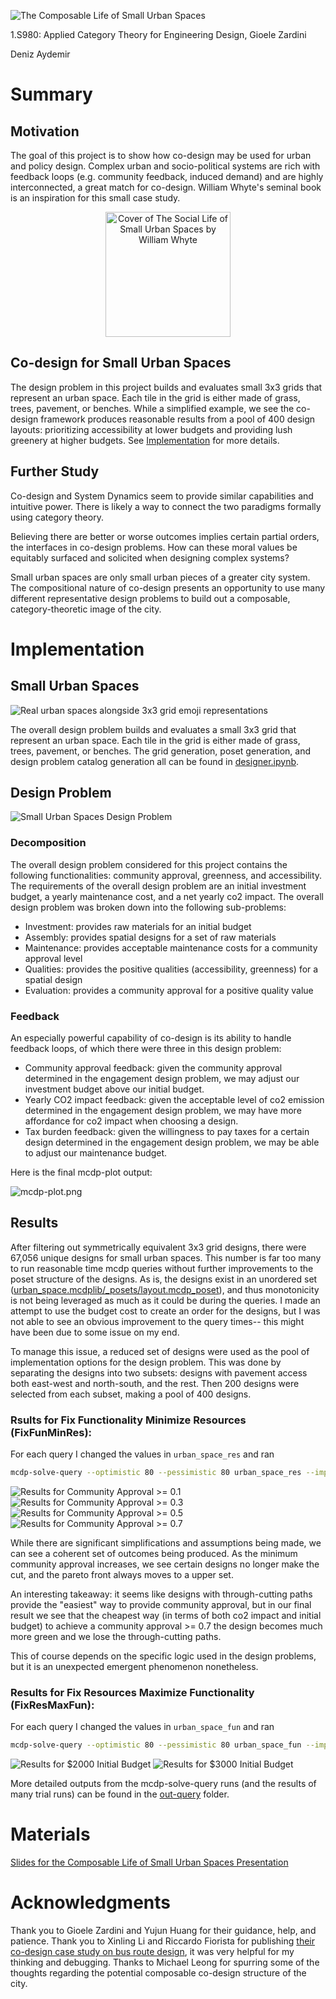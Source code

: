 ![The Composable Life of Small Urban Spaces](assets/composable-life.png)

1.S980: Applied Category Theory for Engineering Design, Gioele Zardini

Deniz Aydemir

# Summary

## Motivation
The goal of this project is to show how co-design may be used for urban and policy design. Complex urban and socio-political systems are rich with feedback loops (e.g. community feedback, induced demand) and are highly interconnected, a great match for co-design. William Whyte's seminal book is an inspiration for this small case study.

<div align="center">
<img src="assets/whyte-cover.jpg" alt="Cover of The Social Life of Small Urban Spaces by William Whyte" width="200"/>
</div>


## Co-design for Small Urban Spaces

The design problem in this project builds and evaluates small 3x3 grids that represent an urban space. Each tile in the grid is either made of grass, trees, pavement, or benches. While a simplified example, we see the co-design framework produces reasonable results from a pool of 400 design layouts: prioritizing accessibility at lower budgets and providing lush greenery at higher budgets. See [Implementation](#implementation) for more details.

## Further Study
Co-design and System Dynamics seem to provide similar capabilities and intuitive power. There is likely a way to connect the two paradigms formally using category theory.

Believing there are better or worse outcomes implies certain partial orders, the interfaces in co-design problems. How can these moral values be equitably surfaced and solicited when designing complex systems?

Small urban spaces are only small urban pieces of a greater city system. The compositional nature of co-design presents an opportunity to use many different representative design problems to build out a composable, category-theoretic image of the city.

# Implementation

## Small Urban Spaces

![Real urban spaces alongside 3x3 grid emoji representations](assets/small-urban-spaces.jpg)

The overall design problem builds and evaluates a small 3x3 grid that represent an urban space. Each tile in the grid is either made of grass, trees, pavement, or benches. The grid generation, poset generation, and design problem catalog generation all can be found in [designer.ipynb](designer.ipynb).

## Design Problem

![Small Urban Spaces Design Problem](assets/image-7.png)

### Decomposition
The overall design problem considered for this project contains the following functionalities: community approval, greenness, and accessibility. The requirements of the overall design problem are an initial investment budget, a yearly maintenance cost, and a net yearly co2 impact. The overall design problem was broken down into the following sub-problems:
- Investment: provides raw materials for an initial budget
- Assembly: provides spatial designs for a set of raw materials
- Maintenance: provides acceptable maintenance costs for a community approval level
- Qualities: provides the positive qualities (accessibility, greenness) for a spatial design
- Evaluation: provides a community approval for a positive quality value

### Feedback
An especially powerful capability of co-design is its ability to handle feedback loops, of which there were three in this design problem:
- Community approval feedback: given the community approval determined in the engagement design problem, we may adjust our investment budget above our initial budget.
- Yearly CO2 impact feedback: given the acceptable level of co2 emission determined in the engagement design problem, we may have more affordance for co2 impact when choosing a design.
- Tax burden feedback: given the willingness to pay taxes for a certain design determined in the engagement design problem, we may be able to adjust our maintenance budget.

Here is the final mcdp-plot output:

![mcdp-plot.png](assets/mcdp-plot.png)

## Results

After filtering out symmetrically equivalent 3x3 grid designs, there were 67,056 unique designs for small urban spaces. This number is far too many to run reasonable time mcdp queries without further improvements to the poset structure of the designs. As is, the designs exist in an unordered set ([urban_space.mcdplib/_posets/layout.mcdp_poset](urban_space.mcdplib/_posets/layout.mcdp_poset)), and thus monotonicity is not being leveraged as much as it could be during the queries. I made an attempt to use the budget cost to create an order for the designs, but I was not able to see an obvious improvement to the query times-- this might have been due to some issue on my end.

To manage this issue, a reduced set of designs were used as the pool of implementation options for the design problem. This was done by separating the designs into two subsets: designs with pavement access both east-west and north-south, and the rest. Then 200 designs were selected from each subset, making a pool of 400 designs.

### Rsults for Fix Functionality Minimize Resources (FixFunMinRes):
For each query I changed the values in `urban_space_res` and ran
```bash
mcdp-solve-query --optimistic 80 --pessimistic 80 urban_space_res --imp
```
![Results for Community Approval >= 0.1](assets/image-1.png)
![Results for Community Approval >= 0.3](assets/image-2.png)
![Results for Community Approval >= 0.5](assets/image-3.png)
![Results for Community Approval >= 0.7](assets/image-4.png)

While there are significant simplifications and assumptions being made, we can see a coherent set of outcomes being produced. As the minimum community approval increases, we see certain designs no longer make the cut, and the pareto front always moves to a upper set.

An interesting takeaway: it seems like designs with through-cutting paths provide the "easiest" way to provide community approval, but in our final result we see that the cheapest way (in terms of both co2 impact and initial budget) to achieve a community approval >= 0.7 the design becomes much more green and we lose the through-cutting paths.

This of course depends on the specific logic used in the design problems, but it is an unexpected emergent phenomenon nonetheless.

### Results for Fix Resources Maximize Functionality (FixResMaxFun):
For each query I changed the values in `urban_space_fun` and ran
```bash
mcdp-solve-query --optimistic 80 --pessimistic 80 urban_space_fun --imp
```
![Results for $2000 Initial Budget](assets/image-5.png)
![Results for $3000 Initial Budget](assets/image-6.png)

More detailed outputs from the mcdp-solve-query runs (and the results of many trial runs) can be found in the [out-query](out-query/) folder.

# Materials

[Slides for the Composable Life of Small Urban Spaces Presentation](assets/urban-codesign.pdf)

# Acknowledgments
Thank you to Gioele Zardini and Yujun Huang for their guidance, help, and patience. Thank you to Xinling Li and Riccardo Fiorista for publishing [their co-design case study on bus route design](https://github.com/mit-zardini-lab/act4brd), it was very helpful for my thinking and debugging. Thanks to Michael Leong for spurring some of the thoughts regarding the potential composable co-design structure of the city.


